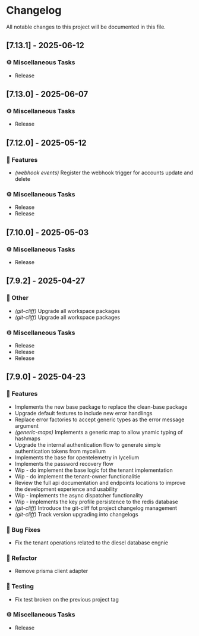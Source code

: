 # Changelog

All notable changes to this project will be documented in this file.

## [7.13.1] - 2025-06-12

### ⚙️ Miscellaneous Tasks

- Release

## [7.13.0] - 2025-06-07

### ⚙️ Miscellaneous Tasks

- Release

## [7.12.0] - 2025-05-12

### 🚀 Features

- *(webhook events)* Register the webhook trigger for accounts update and delete

### ⚙️ Miscellaneous Tasks

- Release
- Release

## [7.10.0] - 2025-05-03

### ⚙️ Miscellaneous Tasks

- Release

## [7.9.2] - 2025-04-27

### 💼 Other

- *(git-cliff)* Upgrade all workspace packages
- *(git-cliff)* Upgrade all workspace packages

### ⚙️ Miscellaneous Tasks

- Release
- Release
- Release

## [7.9.0] - 2025-04-23

### 🚀 Features

- Implements the new base package to replace the clean-base package
- Upgrade default festures to include new error handlings
- Replace error factories to accept generic types as the error message argument
- *(generic-maps)* Implements a generic map to allow ynamic typing of hashmaps
- Upgrade the internal authentication flow to generate simple authentication tokens from mycelium
- Implements the base for opentelemetry in lycelium
- Implements the password recovery flow
- Wip - do implement the base logic fot the tenant implementation
- Wip - do implement the tenant-owner functionalitie
- Review the full api documentation and endpoints locations to improve the development experience and usability
- Wip - implements the async dispatcher functionality
- Wip - implements the key profile persistence to the redis database
- *(git-cliff)* Introduce the git-cliff fot project changelog management
- *(git-cliff)* Track version upgrading into changelogs

### 🐛 Bug Fixes

- Fix the tenant operations related to the diesel database engnie

### 🚜 Refactor

- Remove prisma client adapter

### 🧪 Testing

- Fix test broken on the previous project tag

### ⚙️ Miscellaneous Tasks

- Release

<!-- generated by git-cliff -->
